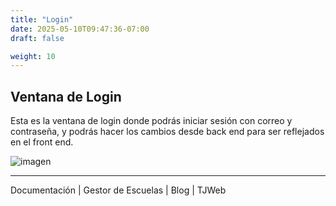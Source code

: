 ```yaml
---
title: "Login"
date: 2025-05-10T09:47:36-07:00
draft: false

weight: 10
---
```


## Ventana de Login
Esta es la ventana de login donde podrás iniciar sesión con correo y contraseña, y podrás hacer los cambios desde back end para ser reflejados en el front end.

![imagen](/proyectos/blog/blog_login_opt.png)

***
Documentación | Gestor de Escuelas | Blog | TJWeb

